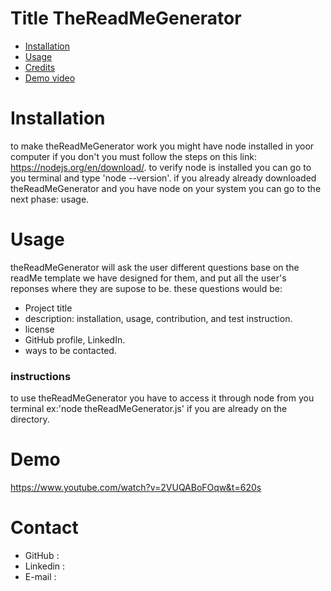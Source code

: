 # Title TheReadMeGenerator
* [Installation](#installation)
* [Usage](#usage)
* [Credits](#credits)
* [Demo video](#Demo)


# Installation
to make theReadMeGenerator work you might have node installed in yoor computer if you don't you must follow the steps on this link: https://nodejs.org/en/download/. to verify node is installed you can go to you terminal and type 'node --version'.
if you already already downloaded theReadMeGenerator and you have node on your system you can go to the next phase: usage.

# Usage
theReadMeGenerator will ask the user different questions base on the readMe template we have designed for them, and put all the user's reponses where they are supose to be. these questions would be:
* Project title
* description: installation, usage, contribution, and test instruction.
* license
* GitHub profile, LinkedIn.
* ways to be contacted.
### instructions 
to use theReadMeGenerator you have to access it through node from you terminal ex:'node theReadMeGenerator.js' if you are already on the directory.
# Demo
https://www.youtube.com/watch?v=2VUQABoFOqw&t=620s

# Contact
* GitHub :
* Linkedin :
* E-mail :



